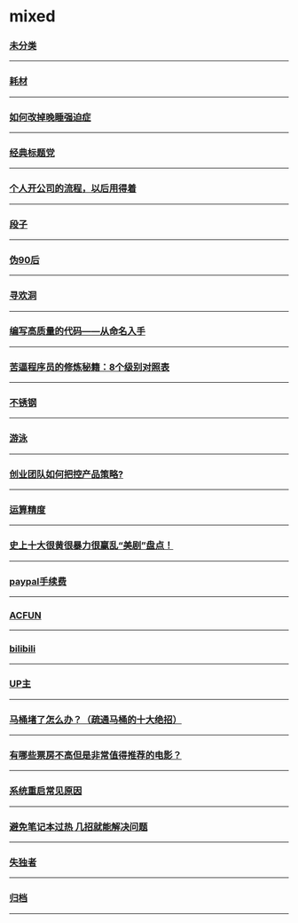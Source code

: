 mixed
=====

### [未分类](note)

---

### [耗材](consumable)

---

### [如何改掉晚睡强迫症](sleep)

---

### [经典标题党](starfer)

---

### [个人开公司的流程，以后用得着](company)

---

### [段子](joke)

---

### [伪90后](fake90)

---

### [寻欢洞](gloryhole)

---

### [编写高质量的代码——从命名入手](variablename)

---

### [苦逼程序员的修炼秘籍：8个级别对照表 ](coderlevel)

---

### [不锈钢](stainlesssteel)

---

### [游泳](swim)

---

### [创业团队如何把控产品策略?](product)

---

### [运算精度](precision)

---

### [史上十大很黄很暴力很赢乱“美剧”盘点！](american-drama)

---

### [paypal手续费](paypal)

---

### [ACFUN](acfun)

---

### [bilibili](bilibili)

---

### [UP主](up)

---

### [马桶堵了怎么办？（疏通马桶的十大绝招）](flush-toilet)

---

### [有哪些票房不高但是非常值得推荐的电影？](movie)

---

### [系统重启常见原因](reboot-reason)

---

### [避免笔记本过热 几招就能解决问题](cold-notebook)

---

### [失独者](lose-the-only)

---

### [归档](file-away)

---
